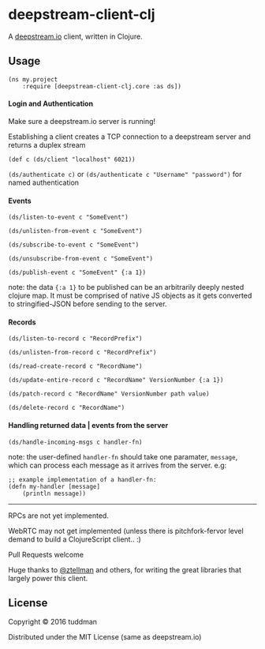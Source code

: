 # deepstream-client-clj

A [deepstream.io](https://www.deepstream.io) client, written in Clojure. 

## Usage



```
(ns my.project
    :require [deepstream-client-clj.core :as ds])
```


#### Login and Authentication

Make sure a deepstream.io server is running!

Establishing a client creates  a TCP connection to a deepstream server and returns a duplex stream

`(def c (ds/client "localhost" 6021))`

`(ds/authenticate c)` or `(ds/authenticate c "Username" "password")` for named authentication

#### Events


`(ds/listen-to-event c "SomeEvent")`

`(ds/unlisten-from-event c "SomeEvent")`

`(ds/subscribe-to-event c "SomeEvent")`

`(ds/unsubscribe-from-event c "SomeEvent")`

`(ds/publish-event c "SomeEvent" {:a 1})`

note: the data `{:a 1}` to be published can be an arbitrarily deeply nested clojure map.  It must be comprised of native JS objects as it gets converted to stringified-JSON before sending to the server.

#### Records

`(ds/listen-to-record c "RecordPrefix")`

`(ds/unlisten-from-record c "RecordPrefix")`

`(ds/read-create-record c "RecordName")`

`(ds/update-entire-record c "RecordName" VersionNumber {:a 1})`

`(ds/patch-record c "RecordName" VersionNumber path value)`

`(ds/delete-record c "RecordName")`


#### Handling returned data | events from the server

`(ds/handle-incoming-msgs c handler-fn)`

note: the user-defined `handler-fn` should take one paramater, `message`, which can process each message as it arrives from the server. e.g:

```
;; example implementation of a handler-fn:
(defn my-handler [message]
    (println message))
```

---


RPCs are not yet implemented.

WebRTC may not get implemented (unless there is pitchfork-fervor level demand to build a ClojureScript client.. :)

Pull Requests welcome

Huge thanks to [@ztellman](https://github.com/ztellman) and others, for writing the great libraries that largely power this client.

## License

Copyright © 2016 tuddman

Distributed under the MIT License (same as deepstream.io)

